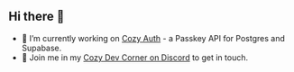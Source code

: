 ## Hi there 👋

- 🔭 I’m currently working on [Cozy Auth](https://github.com/cozybytes-dev/cozyauth) - a Passkey API for Postgres and Supabase.
- 💬 Join me in my [Cozy Dev Corner on Discord](https://discord.gg/QaCTXq2Gxm) to get in touch.
